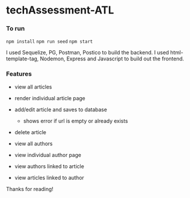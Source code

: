 # techAssessment-ATL

### To run

`npm install`
`npm run seed`
`npm start`

I used Sequelize, PG, Postman, Postico to build the backend.
I used html-template-tag, Nodemon, Express and Javascript to build out the frontend. 

### Features

- view all articles
- render individual article page
- add/edit article and saves to database
  - shows error if url is empty or already exists
- delete article

- view all authors
- view individual author page

- view authors linked to article
- view articles linked to author

Thanks for reading!
